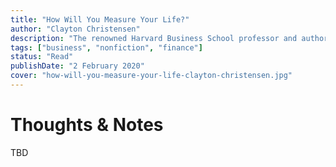 ```yaml
---
title: "How Will You Measure Your Life?"
author: "Clayton Christensen"
description: "The renowned Harvard Business School professor and author of “The Innovator’s Dilemma,” often spoke and wrote about how to measure a life beyond traditional metrics like wealth, power, or career success. He offered a deeply philosophical and values-driven framework centered around finding meaning and happiness through serving others"
tags: ["business", "nonfiction", "finance"]
status: "Read"
publishDate: "2 February 2020"
cover: "how-will-you-measure-your-life-clayton-christensen.jpg"
---
```


# Thoughts & Notes

TBD
